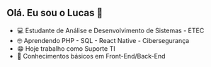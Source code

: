 ## Olá. Eu sou o Lucas 👋

- 💻 Estudante de Análise e Desenvolvimento de Sistemas - ETEC
- 🤓 Aprendendo PHP - SQL - React Native - Cibersegurança
- 😁 Hoje trabalho como Suporte TI
- 🤔 Conhecimentos básicos em Front-End/Back-End
